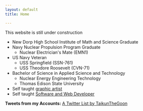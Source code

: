 ```yaml
---
layout: default
title: Home

---
```


This website is still under construction

* New Dorp High School Institute of Math and Science Graduate
* Navy Nuclear Propulsion Program Graduate
  * Nuclear Electrician's Mate (EMN1)
* US Navy Veteran
  * USS Springfield (SSN-761)
  * USS Theodore Roosevelt (CVN-71)
* Bachelor of Science in Applied Science and Technology
  * Nuclear Energy Engineering Technology
  * Thomas Edison State University
* Self taught [graphic artist](/art/)
* Self taught [Software and Web Developer](/projects/)

**Tweets from my Accounts:**
<a class="twitter-timeline" href="https://twitter.com/TaikunTheGoon/lists/glossnet-20633?ref_src=twsrc%5Etfw">A Twitter List by TaikunTheGoon</a> <script async src="https://platform.twitter.com/widgets.js" charset="utf-8"></script> 

